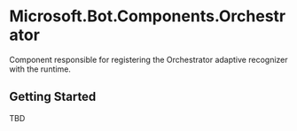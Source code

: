 ﻿# Microsoft.Bot.Components.Orchestrator
Component responsible for registering the Orchestrator adaptive recognizer with the runtime.

## Getting Started
TBD
